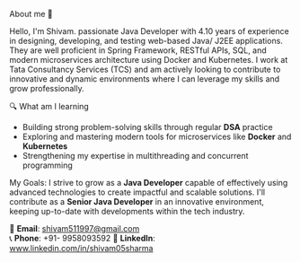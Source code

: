 About me 👋

Hello, I'm Shivam. passionate Java Developer with 4.10 years of experience in designing, developing, and testing web-based Java/ J2EE applications. They are well proficient in Spring Framework, RESTful APIs, SQL, and modern microservices architecture using Docker and Kubernetes.
I work at Tata Consultancy Services (TCS) and am actively looking to contribute to innovative and dynamic environments where I can leverage my skills and grow professionally.


🔍 What am I learning
- Building strong problem-solving skills through regular **DSA** practice  
- Exploring and mastering modern tools for microservices like **Docker** and **Kubernetes**  
- Strengthening my expertise in multithreading and concurrent programming

My Goals:
I strive to grow as a **Java Developer** capable of effectively using advanced technologies to create impactful and scalable solutions. I'll contribute as a **Senior Java Developer** in an innovative environment, keeping up-to-date with developments within the tech industry.

📧 **Email**: shivam511997@gmail.com  
📞 **Phone**: +91- 9958093592
💼 **LinkedIn**: www.linkedin.com/in/shivam05sharma 
